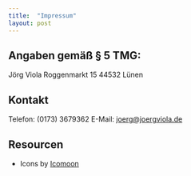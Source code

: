 ```yaml
---
title:  "Impressum"
layout: post
---
```


## Angaben gemäß § 5 TMG:
Jörg Viola
Roggenmarkt 15
44532 Lünen

## Kontakt
Telefon: (0173) 3679362
E-Mail: joerg@joergviola.de

## Resourcen

- Icons by [Icomoon](https://icomoon.io/)